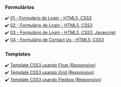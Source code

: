 ### Formulários
✔️ [01 - Formulário de Login - HTML5, CSS3](https://codepen.io/claudiobernardo/pen/PggYrO)</br>
✔️ [02 - Formulário de Login - HTML5, CSS3](https://codepen.io/claudiobernardo/pen/XQvZXp)</br>
✔️ [03 - Formulário de Login - HTML5, CSS3, Javascript](https://codepen.io/claudiobernardo/pen/ZNEvgd)</br>
✔️ [04 - Formulário de Contact Us - HTML5, CSS3](https://codepen.io/claudiobernardo/pen/arJVBL?editors=1100)</br>
### Templates
✔️ [Template CSS3 usando Float (Responsivo)](https://codepen.io/claudiobernardo/pen/qwKOOE)</br>
✔️ [Template CSS3 usando Grid (Responsivo)](https://codepen.io/claudiobernardo/pen/rbqveR)</br>
✔️ [Template CSS3 usando Flexbox (Responsivo)](https://codepen.io/claudiobernardo/pen/gyBwWG)</br>
